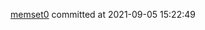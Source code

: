 [memset0](https://github.com/memset0)  committed  [](https://github.com/memset0/memset0/commit/015f5307ad6c9a2624a9cf13622f83aeebc97447) 
at 2021-09-05 15:22:49
